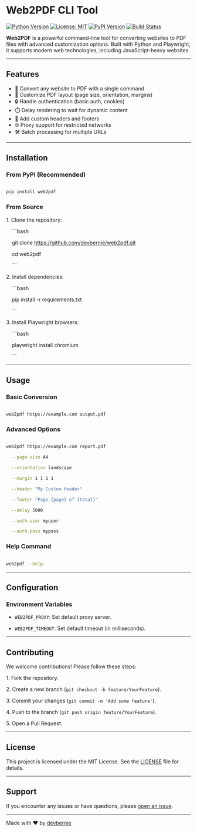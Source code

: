 # Web2PDF CLI Tool

[![Python Version](https://img.shields.io/badge/python-3.10%2B-blue)](https://www.python.org/downloads/)
[![License: MIT](https://img.shields.io/badge/License-MIT-yellow.svg)](https://opensource.org/licenses/MIT)
[![PyPI Version](https://img.shields.io/pypi/v/web2pdf)](https://pypi.org/project/web2pdf/)
[![Build Status](https://github.com/devbernie/web2pdf/actions/workflows/build.yml/badge.svg)](https://github.com/devbernie/web2pdf/actions)

**Web2PDF** is a powerful command-line tool for converting websites to PDF files with advanced customization options. Built with Python and Playwright, it supports modern web technologies, including JavaScript-heavy websites.

---

## Features

- 🚀 Convert any website to PDF with a single command
- 🎨 Customize PDF layout (page size, orientation, margins)
- 🔒 Handle authentication (basic auth, cookies)
- ⏱️ Delay rendering to wait for dynamic content
- 📄 Add custom headers and footers
- 🌐 Proxy support for restricted networks
- 🛠️ Batch processing for multiple URLs

---

## Installation

### From PyPI (Recommended)

```bash

pip install web2pdf

```

### From Source

1\. Clone the repository:

    ```bash

    git clone https://github.com/devbernie/web2pdf.git

    cd web2pdf

    ```

2\. Install dependencies:

    ```bash

    pip install -r requirements.txt

    ```

3\. Install Playwright browsers:

    ```bash

    playwright install chromium

    ```

---

## Usage

### Basic Conversion

```bash

web2pdf https://example.com output.pdf

```

### Advanced Options

```bash

web2pdf https://example.com report.pdf

  --page-size A4

  --orientation landscape

  --margin 1 1 1 1

  --header "My Custom Header"

  --footer "Page {page} of {total}"

  --delay 5000

  --auth-user myuser

  --auth-pass mypass

```

### Help Command

```bash

web2pdf --help

```

---

## Configuration

### Environment Variables

- `WEB2PDF_PROXY`: Set default proxy server.

- `WEB2PDF_TIMEOUT`: Set default timeout (in milliseconds).

---

## Contributing

We welcome contributions! Please follow these steps:

1\. Fork the repository.

2\. Create a new branch (`git checkout -b feature/YourFeature`).

3\. Commit your changes (`git commit -m 'Add some feature'`).

4\. Push to the branch (`git push origin feature/YourFeature`).

5\. Open a Pull Request.

---

## License

This project is licensed under the MIT License. See the [LICENSE](https://github.com/devbernie/web2pdf/blob/main/LICENSE) file for details.

---

## Support

If you encounter any issues or have questions, please [open an issue](https://github.com/devbernie/web2pdf/issues).

---

Made with ❤️ by [devbernie](https://github.com/devbernie)

```